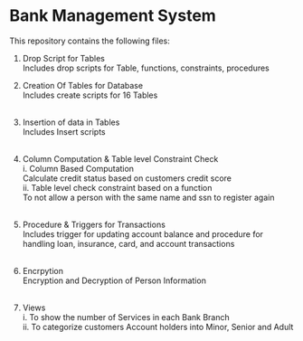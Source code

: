 # Bank Management System

This repository contains the following files:<br>
1. Drop Script for Tables<br>
	Includes drop scripts for Table, functions, constraints, procedures<br>

2. Creation Of Tables for Database<br>
	Includes create scripts for 16 Tables<br><br>

3. Insertion of data in Tables<br>
	Includes Insert scripts<br><br>

4. Column Computation & Table level Constraint Check<br>
	i. Column Based Computation<br>
      		Calculate credit status based on customers credit score<br>
	ii. Table level check constraint based on a function<br>
		To not allow a person with the same name and ssn to register again<br><br>

5. Procedure & Triggers for Transactions<br>
	Includes trigger for updating account balance and procedure for handling loan, insurance, card, and account transactions<br><br>

6. Encrpytion<br>
	Encryption and Decryption of Person Information<br><br>

7. Views<br>
	i. To show the number of Services in each Bank Branch<br>
	ii. To categorize customers Account holders into Minor, Senior and Adult<br><br>
